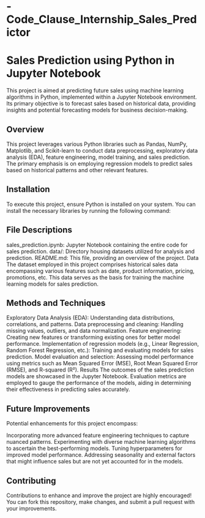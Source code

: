 # -Code_Clause_Internship_Sales_Predictor
# Sales Prediction using Python in Jupyter Notebook

This project is aimed at predicting future sales using machine learning algorithms in Python, implemented within a Jupyter Notebook environment. Its primary objective is to forecast sales based on historical data, providing insights and potential forecasting models for business decision-making.

## Overview

This project leverages various Python libraries such as Pandas, NumPy, Matplotlib, and Scikit-learn to conduct data preprocessing, exploratory data analysis (EDA), feature engineering, model training, and sales prediction. The primary emphasis is on employing regression models to predict sales based on historical patterns and other relevant features.

## Installation

To execute this project, ensure Python is installed on your system. You can install the necessary libraries by running the following command:

## File Descriptions
sales_prediction.ipynb: Jupyter Notebook containing the entire code for sales prediction.
data/: Directory housing datasets utilized for analysis and prediction.
README.md: This file, providing an overview of the project.
Data
The dataset employed in this project comprises historical sales data encompassing various features such as date, product information, pricing, promotions, etc. This data serves as the basis for training the machine learning models for sales prediction.

## Methods and Techniques
Exploratory Data Analysis (EDA): Understanding data distributions, correlations, and patterns.
Data preprocessing and cleaning: Handling missing values, outliers, and data normalization.
Feature engineering: Creating new features or transforming existing ones for better model performance.
Implementation of regression models (e.g., Linear Regression, Random Forest Regression, etc.): Training and evaluating models for sales prediction.
Model evaluation and selection: Assessing model performance using metrics such as Mean Squared Error (MSE), Root Mean Squared Error (RMSE), and R-squared (R²).
Results
The outcomes of the sales prediction models are showcased in the Jupyter Notebook. Evaluation metrics are employed to gauge the performance of the models, aiding in determining their effectiveness in predicting sales accurately.

## Future Improvements
Potential enhancements for this project encompass:

Incorporating more advanced feature engineering techniques to capture nuanced patterns.
Experimenting with diverse machine learning algorithms to ascertain the best-performing models.
Tuning hyperparameters for improved model performance.
Addressing seasonality and external factors that might influence sales but are not yet accounted for in the models.

## Contributing
Contributions to enhance and improve the project are highly encouraged! You can fork this repository, make changes, and submit a pull request with your improvements.
